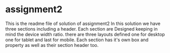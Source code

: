 # assignment2
This is the readme file of solution of assignment2 
In this solution we have three sections including a header. Each section are Designed keeping in mind the device width ratio.
there are three layouts defined one for desktop one for tablet and last for mobile. 
Each section has it's own box and property as well as their section header too.
